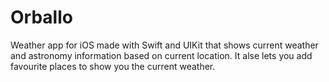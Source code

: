 # Orballo
Weather app for iOS made with Swift and UIKit that shows current weather and astronomy information based on current location. It alse lets you add favourite places to show you the current weather.
